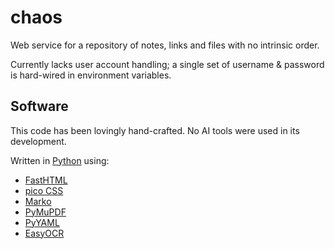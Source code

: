 # chaos

Web service for a repository of notes, links and files with no intrinsic order.

Currently lacks user account handling; a single set of username & password
is hard-wired in environment variables.

## Software

This code has been lovingly hand-crafted. No AI tools were used in its development.

Written in [Python](https://www.python.org/) using:

- [FastHTML](https://fastht.ml/)
- [pico CSS](https://picocss.com/)
- [Marko](https://marko-py.readthedocs.io/)
- [PyMuPDF](https://pymupdf.readthedocs.io/en/latest/)
- [PyYAML](https://pypi.org/project/PyYAML/)
- [EasyOCR](https://www.jaided.ai/easyocr/)
